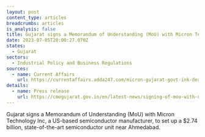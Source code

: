 ```yaml
---
layout: post
content_type: articles
breadcrumbs: articles
is_analysis: false
title: Gujarat signs a Memorandum of Understanding (MoU) with Micron Technology Inc
date: 2023-07-05T20:00:27.070Z
states:
  - Gujarat
sectors:
  - Industrial Policy and Business Regulations
sources:
  - name: Current Affairs
    url: https://currentaffairs.adda247.com/micron-gujarat-govt-ink-deal-to-set-up-semiconductor-plant/
details:
  - name: Press release
    url: https://cmogujarat.gov.in/en/latest-news/signing-of-mou-with-us-chip-maker-micron-in-the-presence-of-cm-union-minister-at-gandhinagar/
---
```

Gujarat signs a Memorandum of Understanding (MoU) with Micron Technology Inc, a US-based semiconductor manufacturer, to set up a $2.74 billion, state-of-the-art semiconductor unit near Ahmedabad.